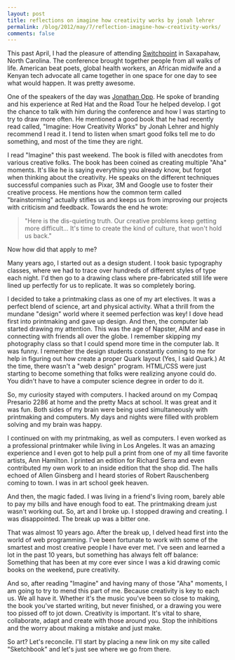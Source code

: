 ```yaml
---
layout: post
title: reflections on imagine how creativity works by jonah lehrer
permalink: /blog/2012/may/7/reflection-imagine-how-creativity-works/
comments: false
---
```


This past April, I had the pleasure of attending [Switchpoint](http://www.switchpointideas.com/) in Saxapahaw, North Carolina. The conference brought together people from all walks of life. American beat poets, global health workers, an African midwife and a Kenyan tech advocate all came together in one space for one day to see what would happen. It was pretty awesome.

One of the speakers of the day was [Jonathan Opp](http://appliedpoetics.com/). He spoke of branding and his experience at Red Hat and the Road Tour he helped develop. I got the chance to talk with him during the conference and how I was starting to try to draw more often. He mentioned a good book that he had recently read called, "Imagine: How Creativity Works" by Jonah Lehrer and highly recommend I read it. I tend to listen when smart good folks tell me to do something, and most of the time they are right.

I read "Imagine" this past weekend. The book is filled with anecdotes from various creative folks. The book has been coined as creating multiple "Aha" moments. It's like he is saying everything you already know, but forgot when thinking about the creativity. He speaks on the different techniques successful companies such as Pixar, 3M and Google use to foster their creative process. He mentions how the common term called "brainstorming" actually stifles us and keeps us from improving our projects with criticism and feedback. Towards the end he wrote:

> "Here is the dis-quieting truth. Our creative problems keep getting more difficult... It's time to create the kind of culture, that won't hold us back."

Now how did that apply to me?

Many years ago, I started out as a design student. I took basic typography classes, where we had to trace over hundreds of different styles of type each night. I'd then go to a drawing class where pre-fabricated still life were lined up perfectly for us to replicate.
It was so completely boring.

I decided to take a printmaking class as one of my art electives. It was a perfect blend of science, art and physical activity. What a thrill from the mundane "design" world where it seemed perfection was key! I dove head first into printmaking and gave up design.
And then, the computer lab started drawing my attention. This was the age of Napster, AIM and ease in connecting with friends all over the globe. I remember skipping my photography class so that I could spend more time in the computer lab. It was funny. I remember the design students constantly coming to me for help in figuring out how create a proper Quark layout (Yes, I said Quark.) At the time, there wasn't a "web design" program. HTML/CSS were just starting to become something that folks were realizing anyone could do. You didn't have to have a computer science degree in order to do it.

So, my curiosity stayed with computers. I hacked around on my Compaq Presario 2286 at home and the pretty Macs at school. It was great and it was fun. Both sides of my brain were being used simultaneously with printmaking and computers. My days and nights were filled with problem solving and my brain was happy.

I continued on with my printmaking, as well as computers. I even worked as a professional printmaker while living in Los Angeles. It was an amazing experience and I even got to help pull a print from one of my all time favorite artists, Ann Hamilton. I printed an edition for Richard Serra and even contributed my own work to an inside edition that the shop did. The halls echoed of Allen Ginsberg and I heard stories of Robert Rauschenberg coming to town. I was in art school geek heaven.

And then, the magic faded. I was living in a friend's living room, barely able to pay my bills and have enough food to eat. The printmaking dream just wasn't working out. So, art and I broke up. I stopped drawing and creating. I was disappointed. The break up was a bitter one.

That was almost 10 years ago. After the break up, I delved head first into the world of web programming. I've been fortunate to work with some of the smartest and most creative people I have ever met. I've seen and learned a lot in the past 10 years, but something has always felt off balance: Something that has been at my core ever since I was a kid drawing comic books on the weekend, pure creativity.

And so, after reading "Imagine" and having many of those "Aha" moments, I am going to try to mend this part of me. Because creativity is key to each us. We all have it. Whether it's the music you've been so close to making, the book you've started writing, but never finished, or a drawing you were too pissed off to jot down. Creativity is important. It's vital to share, collaborate, adapt and create with those around you. Stop the inhibitions and the worry about making a mistake and just make.

So art? Let's reconcile. I'll start by placing a new link on my site called "Sketchbook" and let's just see where we go from there.